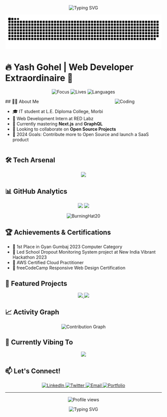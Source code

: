 <div align="center">
  <img src="https://readme-typing-svg.herokuapp.com?font=Fira+Code&size=32&duration=2800&pause=2000&color=A9FEF7&center=true&vCenter=true&width=940&lines=Welcome+to+BurningHat20's+Blazing+Code+Sanctuary!" alt="Typing SVG" />
</div>

<p align="center">
  <img src="https://raw.githubusercontent.com/BurningHat20/BurningHat20/output/snake.svg" alt="snake" />
</p>

# 🔥 Yash Gohel | Web Developer Extraordinaire 🚀

<p align="center">
  <img src="https://img.shields.io/badge/Focus-Web%20Development-brightgreen" alt="Focus" />
  <img src="https://img.shields.io/badge/Lives-India-success" alt="Lives" />
  <img src="https://img.shields.io/badge/Languages-English%20%26%20Hindi-brightgreen" alt="Languages" />
</p>


  <img align="right" alt="Coding" width="200" src="https://cdn.dribbble.com/users/1162077/screenshots/3848914/programmer.gif" style="max-width: 30%; height: auto;">
## 👨‍💻 About Me

<div style="display: flex; align-items: center; justify-content: space-between;">
  <div style="flex: 1;">
    <ul>
      <li>🎓 IT student at L.E. Diploma College, Morbi</li>
      <li>💼 Web Development Intern at RED Labz</li>
      <li>🌱 Currently mastering <strong>Next.js</strong> and <strong>GraphQL</strong></li>
      <li>👯 Looking to collaborate on <strong>Open Source Projects</strong></li>
      <li>🎯 2024 Goals: Contribute more to Open Source and launch a SaaS product</li>
    </ul>
  </div>

</div>

## 🛠️ Tech Arsenal

<p align="center">
  <img src="https://skillicons.dev/icons?i=html,css,js,react,nextjs,nodejs,express,mongodb,mysql,tailwind,git,figma&theme=dark" />
</p>

## 📊 GitHub Analytics

<p align="center">
  <img height="180em" src="https://github-readme-stats-eight-theta.vercel.app/api?username=BurningHat20&show_icons=true&theme=algolia&include_all_commits=true&count_private=true"/>
  <img height="180em" src="https://github-readme-stats-eight-theta.vercel.app/api/top-langs/?username=BurningHat20&layout=compact&langs_count=8&theme=algolia"/>
</p>

<p align="center">
  <img src="https://github-readme-streak-stats.herokuapp.com/?user=BurningHat20&theme=algolia" alt="BurningHat20" />
</p>

## 🏆 Achievements & Certifications

- 🥇 1st Place in Gyan Gumbaj 2023 Computer Category
- 🚀 Led School Dropout Monitoring System project at New India Vibrant Hackathon 2023
- 📜 AWS Certified Cloud Practitioner
- 🏅 freeCodeCamp Responsive Web Design Certification

## 🌟 Featured Projects

<p align="center">
  <a href="https://github.com/BurningHat20/Imagi-Sync">
    <img src="https://github-readme-stats.vercel.app/api/pin/?username=BurningHat20&repo=Imagi-Sync&theme=react&bg_color=1F222E&title_color=F85D7F&icon_color=F8D866&hide_border=true&show_icons=false" />
  </a>
  <a href="https://github.com/BurningHat20/SumUp">
    <img src="https://github-readme-stats.vercel.app/api/pin/?username=BurningHat20&repo=Global-Culture-Explorer&theme=react&bg_color=1F222E&title_color=F85D7F&icon_color=F8D866&hide_border=true&show_icons=false" />
  </a>
</p>

## 📈 Activity Graph

<p align="center">
  <img src="https://github-readme-activity-graph.vercel.app/graph?username=BurningHat20&theme=react-dark" alt="Contribution Graph" />
</p>

## 🎵 Currently Vibing To

<p align="center">
  <img src="https://spotify-github-profile.kittinanx.com/api/view.svg?uid=31iu4lwtpu2r3vemf2vt66hdmr6e&redirect=true][https://spotify-github-profile.kittinanx.com/api/view.svg?uid=31iu4lwtpu2r3vemf2vt66hdmr6e&cover_image=true&theme=natemoo-re&show_offline=true&background_color=121212&interchange=true&bar_color=53b14f&bar_color_cover=false" width="400" />
</p>

## 📫 Let's Connect!

<p align="center">
  <a href="https://linkedin.com/in/yash-gohel" target="_blank">
    <img src="https://img.shields.io/badge/LinkedIn-0077B5?style=for-the-badge&logo=linkedin&logoColor=white" alt="LinkedIn"/>
  </a>
  <a href="https://twitter.com/BurningHat20" target="_blank">
    <img src="https://img.shields.io/badge/Twitter-1DA1F2?style=for-the-badge&logo=twitter&logoColor=white" alt="Twitter"/>
  </a>
  <a href="mailto:yashgohel395@gmail.com" target="_blank">
    <img src="https://img.shields.io/badge/Gmail-D14836?style=for-the-badge&logo=gmail&logoColor=white" alt="Email"/>
  </a>
  <a href="https://your-portfolio-url.com" target="_blank">
    <img src="https://img.shields.io/badge/Portfolio-FF5722?style=for-the-badge&logo=todoist&logoColor=white" alt="Portfolio"/>
  </a>
</p>

---

<p align="center">
  <img src="https://komarev.com/ghpvc/?username=BurningHat20&color=blueviolet&style=for-the-badge" alt="Profile views" />
</p>

<div align="center">
  <img src="https://readme-typing-svg.herokuapp.com?font=Fira+Code&size=24&duration=2800&pause=2000&color=A9FEF7&center=true&vCenter=true&width=940&lines=Thanks+for+visiting!+Let's+build+something+amazing+together!" alt="Typing SVG" />
</div>
